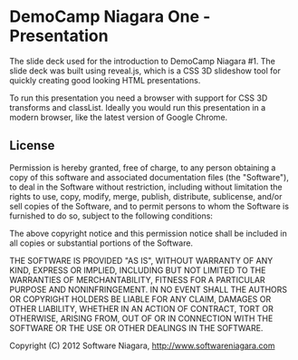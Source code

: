 # DemoCamp Niagara One - Presentation

The slide deck used for the introduction to DemoCamp Niagara #1. The slide deck was built using reveal.js, which is a CSS 3D slideshow tool for quickly creating good looking HTML presentations.

To run this presentation you need a browser with support for CSS 3D transforms and classList. Ideally you would run this presentation in a modern browser, like the latest version of Google Chrome.

## License

Permission is hereby granted, free of charge, to any person obtaining a copy of this software and associated documentation files (the "Software"), to deal in the Software without restriction, including without limitation the rights to use, copy, modify, merge, publish, distribute, sublicense, and/or sell copies of the Software, and to permit persons to whom the Software is furnished to do so, subject to the following conditions:

The above copyright notice and this permission notice shall be included in all copies or substantial portions of the Software.

THE SOFTWARE IS PROVIDED "AS IS", WITHOUT WARRANTY OF ANY KIND, EXPRESS OR IMPLIED, INCLUDING BUT NOT LIMITED TO THE WARRANTIES OF MERCHANTABILITY, FITNESS FOR A PARTICULAR PURPOSE AND NONINFRINGEMENT. IN NO EVENT SHALL THE AUTHORS OR COPYRIGHT HOLDERS BE LIABLE FOR ANY CLAIM, DAMAGES OR OTHER LIABILITY, WHETHER IN AN ACTION OF CONTRACT, TORT OR OTHERWISE, ARISING FROM, OUT OF OR IN CONNECTION WITH THE SOFTWARE OR THE USE OR OTHER DEALINGS IN THE SOFTWARE.

Copyright (C) 2012 Software Niagara, http://www.softwareniagara.com
